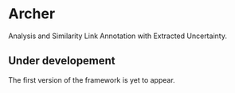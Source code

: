 # Archer

Analysis and Similarity Link Annotation with Extracted Uncertainty.

## Under developement

The first version of the framework is yet to appear.